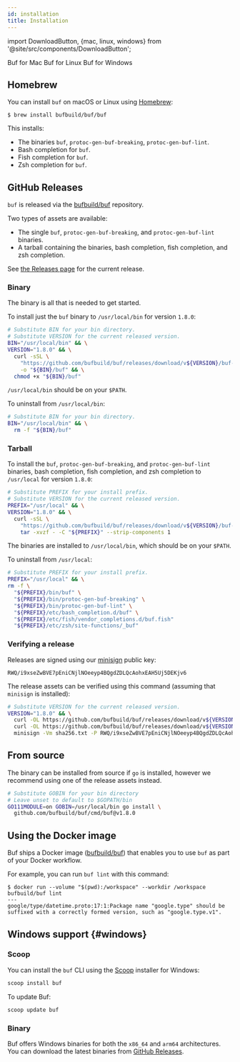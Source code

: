 ```yaml
---
id: installation
title: Installation
---
```


import DownloadButton, {mac, linux, windows} from '@site/src/components/DownloadButton';

<div>
  <DownloadButton os={mac}>
    Buf for Mac
  </DownloadButton>
  <DownloadButton os={linux}>
    Buf for Linux
  </DownloadButton>
  <DownloadButton os={windows}>
    Buf for Windows
  </DownloadButton>
</div>

## Homebrew

You can install `buf` on macOS or Linux using [Homebrew](https://brew.sh):

```terminal
$ brew install bufbuild/buf/buf
```

This installs:

- The binaries `buf`, `protoc-gen-buf-breaking`, `protoc-gen-buf-lint`.
- Bash completion for `buf`.
- Fish completion for `buf`.
- Zsh completion for `buf`.

## GitHub Releases

`buf` is released via the [bufbuild/buf](https://github.com/bufbuild/buf) repository.

Two types of assets are available:

- The single `buf`, `protoc-gen-buf-breaking`, and `protoc-gen-buf-lint` binaries.
- A tarball containing the binaries, bash completion, fish completion, and zsh completion.

See [the Releases page](https://github.com/bufbuild/buf/releases) for the current release.

### Binary

The binary is all that is needed to get started.

To install just the `buf` binary to `/usr/local/bin` for version `1.8.0`:

```sh
# Substitute BIN for your bin directory.
# Substitute VERSION for the current released version.
BIN="/usr/local/bin" && \
VERSION="1.8.0" && \
  curl -sSL \
    "https://github.com/bufbuild/buf/releases/download/v${VERSION}/buf-$(uname -s)-$(uname -m)" \
    -o "${BIN}/buf" && \
  chmod +x "${BIN}/buf"
```

`/usr/local/bin` should be on your `$PATH`.

To uninstall from `/usr/local/bin`:

```sh
# Substitute BIN for your bin directory.
BIN="/usr/local/bin" && \
  rm -f "${BIN}/buf"
```

### Tarball

To install the `buf`, `protoc-gen-buf-breaking`, and `protoc-gen-buf-lint` binaries, bash
completion, fish completion, and zsh completion to `/usr/local` for version `1.8.0`:

```sh
# Substitute PREFIX for your install prefix.
# Substitute VERSION for the current released version.
PREFIX="/usr/local" && \
VERSION="1.8.0" && \
  curl -sSL \
    "https://github.com/bufbuild/buf/releases/download/v${VERSION}/buf-$(uname -s)-$(uname -m).tar.gz" | \
    tar -xvzf - -C "${PREFIX}" --strip-components 1
```

The binaries are installed to `/usr/local/bin`, which should be on your `$PATH`.

To uninstall from `/usr/local`:

```sh
# Substitute PREFIX for your install prefix.
PREFIX="/usr/local" && \
rm -f \
  "${PREFIX}/bin/buf" \
  "${PREFIX}/bin/protoc-gen-buf-breaking" \
  "${PREFIX}/bin/protoc-gen-buf-lint" \
  "${PREFIX}/etc/bash_completion.d/buf" \
  "${PREFIX}/etc/fish/vendor_completions.d/buf.fish"
  "${PREFIX}/etc/zsh/site-functions/_buf"
```

### Verifying a release

Releases are signed using our [minisign](https://github.com/jedisct1/minisign) public key:

```
RWQ/i9xseZwBVE7pEniCNjlNOeeyp4BQgdZDLQcAohxEAH5Uj5DEKjv6
```

The release assets can be verified using this command (assuming that `minisign` is installed):

```sh
# Substitute VERSION for the current released version.
VERSION="1.8.0" && \
  curl -OL https://github.com/bufbuild/buf/releases/download/v${VERSION}/sha256.txt && \
  curl -OL https://github.com/bufbuild/buf/releases/download/v${VERSION}/sha256.txt.minisig && \
  minisign -Vm sha256.txt -P RWQ/i9xseZwBVE7pEniCNjlNOeeyp4BQgdZDLQcAohxEAH5Uj5DEKjv6
```

## From source

The binary can be installed from source if `go` is installed, however we recommend using one of the
release assets instead.

```sh
# Substitute GOBIN for your bin directory
# Leave unset to default to $GOPATH/bin
GO111MODULE=on GOBIN=/usr/local/bin go install \
  github.com/bufbuild/buf/cmd/buf@v1.8.0
```

## Using the Docker image

Buf ships a Docker image ([bufbuild/buf](https://hub.docker.com/r/bufbuild/buf)) that enables you to
use `buf` as part of your Docker workflow.

For example, you can run `buf lint` with this command:

```terminal
$ docker run --volume "$(pwd):/workspace" --workdir /workspace bufbuild/buf lint
---
google/type/datetime.proto:17:1:Package name "google.type" should be suffixed with a correctly formed version, such as "google.type.v1".
```

## Windows support {#windows}

### Scoop

You can install the `buf` CLI using the [Scoop] installer for Windows:

```powershell
scoop install buf
```

To update Buf:

```powershell
scoop update buf
```

### Binary

Buf offers Windows binaries for both the `x86_64` and `arm64` architectures. You can download the
latest binaries from [GitHub Releases][releases].

[releases]: https://github.com/bufbuild/buf/releases/latest
[scoop]: https://scoop.sh
